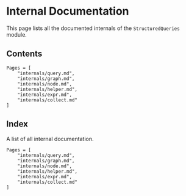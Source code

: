 # Internal Documentation

This page lists all the documented internals of the `StructuredQueries` module.


## Contents

```@contents
Pages = [
    "internals/query.md",
    "internals/graph.md",
    "internals/node.md",
    "internals/helper.md",
    "internals/expr.md",
    "internals/collect.md"
]
```


## Index

A list of all internal documentation.

```@index
Pages = [
    "internals/query.md",
    "internals/graph.md",
    "internals/node.md",
    "internals/helper.md",
    "internals/expr.md",
    "internals/collect.md"
]
```
